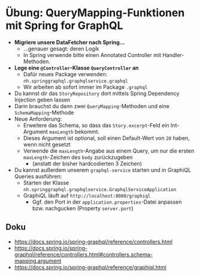 # Übung: QueryMapping-Funktionen mit Spring for GraphQL

* **Migriere unsere DataFetcher nach Spring...**
  * ...genauer gesagt: deren Logik
  * In Spring verwende bitte einen Annotated Controller mit Handler-Methoden.
* **Lege eine `@Controller`-Klasse `QueryController` an**
  * Dafür neues Package verwenden: `nh.springgraphql.graphqlservice.graphql`
  * Wir arbeiten ab sofort immer im Package `.graphql`
* Du kannst dir das `StoryRepository` dort mittels Spring Dependency Injection geben lassen
* Darin brauchst du dann zwei `QueryMapping`-Methoden und eine `SchemaMapping`-Methode
* Neue Anforderung:
  * Erweitere das Schema, so dass das `Story.excerpt`-Feld ein Int-Argument `maxLength` bekommt.
  * Dieses Argument ist optional, soll einen Default-Wert von `20` haben, wenn nicht gesetzt
  * Verwende die `maxLength`-Angabe aus einem Query, um nur die ersten `maxLength`-Zeichen des `body` zurückzugeben
    * (anstatt der bisher hardcodierten 3 Zeichen)
* Du kannst außerdem unserem `graphql-service` starten und in GraphiQL Queries ausführen:
  * Starten der Klasse `nh.springgraphql.graphqlservice.GraphqlServiceApplication`
  * GraphiQL läuft auf `http://localhost:8080/graphiql`
    * Ggf. den Port in der `application.properties`-Datei anpassen bzw. nachgucken (Property `server.port`)


## Doku

* https://docs.spring.io/spring-graphql/reference/controllers.html
* https://docs.spring.io/spring-graphql/reference/controllers.html#controllers.schema-mapping.argument
* https://docs.spring.io/spring-graphql/reference/graphiql.html